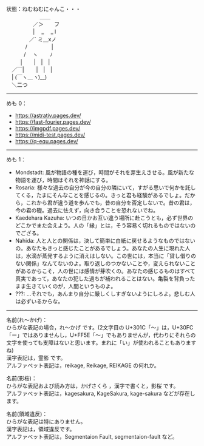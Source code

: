 状態：ねむねむにゃんこ・・・  
　　　　　　 ＿＿  
　　　　　／＞　　フ  
　　　　　|  　_　 _ l  
　 　　　／` ミ＿xノ  
　　 　 /　　　 　 |  
　　　 /　 ヽ　　 ﾉ  
　 　 │　　|　|　|  
　／￣|　　 |　|　|  
　| (￣ヽ＿_ヽ_)__)  
　＼二つ

---

めも 0：

- https://astrativ.pages.dev/
- https://fast-fourier.pages.dev/
- https://imgpdf.pages.dev/
- https://midi-test.pages.dev/
- https://q-equ.pages.dev/

---

めも 1：

- Mondstadt: 風が物語の種を運び，時間がそれを芽生えさせる。風が新たな物語を運び，時間はそれを神話にする。
- Rosaria: 様々な過去の自分が今の自分の隣にいて，すがる思いで何かを託してくる，たまにそんなことを感じるの。きっと君も経験があるでしょ。だから，これから君が違う道を歩んでも，昔の自分を否定しないで。昔の君は，今の君の礎。過去に怯えず，向き合うことを恐れないでね。
- Kaedehara Kazuha: いつの日かお互い違う場所に赴こうとも，必ず世界のどこかでまた会えよう。人の「縁」とは，そう容易く切れるものではないのでござる。
- Nahida: 人と人との関係は，決して簡単に白紙に戻せるようなものではないの。あなたもきっと感じたことがあるでしょう。あなたの人生に現れた人は，水滴が蒸発するように消えはしない。この世には，本当に「貸し借りのない関係」なんてないのよ。取り返しのつかないことや，変えられないことがあるからこそ，人の世には感情が芽吹くの。あなたの感じるものはすべて真実であって，あなたの犯した過ちが補われることはない。亀裂を背負ったまま生きていくのが，人間というものよ。
- ???: …それでも，あんまり自分に厳しくしすぎないようにしろよ。悲しむ人は必ずいるからな。

---

名前(れ〜かげ)：  
ひらがな表記の場合，れ〜かげ です。(2文字目の U+301C「〜」は，U+30FC「ー」ではありませんし，U+FF5E「～」でもありませんが，代わりにそれらの文字を使っても支障はないと思います。まれに「い」が使われることもありますね)  
漢字表記は，霊影 です。  
アルファベット表記は，reikage, Reikage, REIKAGE の何れか。  

名前(影桜)：  
ひらがな表記および読み方は，かげさくら ，漢字で書くと，影桜 です。  
アルファベット表記は，kagesakura, KageSakura, kage-sakura などが存在します。  

名前(領域違反)：  
ひらがな表記は特にありません。  
漢字表記は，領域違反です。  
アルファベット表記は，Segmentaion Fault, segmentaion-fault など。  
